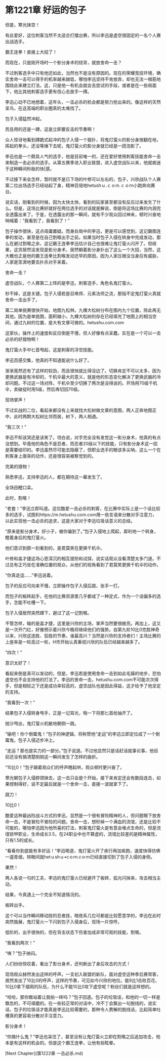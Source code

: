 # 第1221章 好运的包子

但是，寒光抹空！

有此爱好，这位刺客当然不太适合打擂台赛，所以李迅是虚空很固定的一名个人赛出战选手。

霸王连拳！直接上大招了！

而现在，只是刚开场时一个影分身术的绕背，就放舍命一击？

不过刺客选手中只有他还如此，当然也不是没有原因的。现在的荣耀竞技环境，确实舍命一击可以得手的机率越来越低，哪怕李迅坚持不肯放弃，却也无法一根筋地围绕此来建立打法。这，只是他一有机会就会去尝试的手段，或者是在一些局面下，他比其他刺客选手更有信心去放手一搏。

李迅心动不已地想着，这年头，一击必杀的机会都是努力抢出来的。像这样的天然呆鸟，在这高端的职业圈真的太难找了。

包子入侵猛然冲起。

而且用的还是一蹲，这是立即要反击的节奏啊！

众人惊讶地看到蹲跪式起冲的包子入侵一个狠扑，将鬼灯萤火的影分身按翻在地，挥起的拳头，还没等捶下去呢，鬼灯萤火的影分身就已经是一团泡影了。

李迅也是一个颇具人气的选手，他是目前唯一的，还在爱好使用刺客技能舍命一击来制造一击必杀的选手。从第五赛季进入职业联盟，进入虚空战队以来，他就痴迷于这种瞬间秒敌的快|感。

不过接下来会怎样，暂时就不是已下场的叶修可以左右的，包子，兴欣战队个人赛第二位出场选手已经站起了身，精神百倍地hetushｕ.ｃｏm.ｃｏｍ小跑奔向赛台。

说实话，刚看到的时候，因为太快太快，看到的玩家甚至都没有反应过来发生了什么。但是，这场比赛好就好在两位选手的对话就是解说，倒是将这场比赛的内涵完全透露出来了。于是，在透露出的那一瞬间，就有不少观众回过神来，顿时兴奋地呐喊着：“我看到了，我看到了！”

包子操作很快，这点毋庸置疑。而身处局中的李迅，更是可以感觉到，这记霸图连拳的发动，甚至是在自己割喉出手之前。如果当时包子入侵在转身中完成发动，那么在避过割喉之余，这记霸王连拳李迅估计自己也很难让鬼灯萤火闪开了。但结果，这货居然没发现是影分身术，居然朝着影分身扑出了这么一个大招，当然，这大概也正是他的霸王连拳比割喉发动还早的原因，因为人家压根没当身后有威胁，人家是澎湃地要去扑杀对手来着。

舍命一击？

虚空战队，个人赛第二上阵的是李迅，刺客选手，角色名鬼灯萤火。

秒不掉，这是关键。包子入侵若是召唤师、元素法师之流，那指不定鬼灯萤火真就舍命一击出手了。

第二局单挑赛很快开始，地图九松林。九棵大松树分布在图内九个位置，除此再无其他。因为是单挑图，面积越小，九棵大松树的存在已经填充了地图上的相当空间，通过九树的位置，是大有文章可做的。hetushu.com.com

这家伙，操作上的速度和反应倒是不慢，但人好像有点呆蠢，实在是一个可以一击必杀的好猎物啊！

鬼灯萤火手中匕首甩起，这是刺客的浮空技能。

李迅百感交集，他真的不知道能说什么好了。

渐渐竟然还有了这样的较劲，而且很快就比得没边了。切换肯定不可以太多，因为更换武器是有冷却的，千机伞最大的意义，就是他的形态变化解决了更换武器的冷却问题。不过这一场对阵，千机伞至少切换了两次是没得说的。开场用70级千机伞，卖破绽时用5级，然后再切回70级。

现场掌声！

不过实战的二位，看起来都没有上来就找大松树做文章的意图，两人正奔地图正中，此时两颗大松树比邻而居，树下，两人相遇。

“我三次！”

李迅不知该哭还是该笑了。坦白说，对手完全没有发觉这一影分身术，他真的有点没想到。毕竟他的角色不是忍者，而忍者20级以下的技能，只有影分身术这一招是需要结印的。李迅虽然尽可能去隐蔽了，但职业选手的眼该多尖呐，这么一个在刺客身上唐突的动作，还是很容易被察觉到的。

完美的猎物！

熟悉李迅，支持李迅的人，都在期待这一幕发生了。

全场目瞪口呆。

此时，割喉！

“老套！”李迅立即叫道。这位酷爱一击必杀的刺客，在比赛中实际上是一个话比较多的选手，试图利https://m.hetushu.com.com用一些言语来分散对手注意力，以此实现他一击必杀的追求，这是大家对于李迅垃圾话意义的总结。

“原来是影分身术，好小子，被你骗到了。”包子入侵地上爬起，犀利地一个转身，瞪着身后的鬼灯萤火。

他们意识到那一刻看到的，是君莫笑在更换千机伞。

叶修和盖才捷这场心思深沉的相互提防和试探，说实话观众没看清楚太多门道。不过总有正巧坐在准确位置的观众，从他们的视角看到了君莫笑更换千机伞的动作。

“你真走运……”李迅说着。

包子的反应可向来不慢，立即操作包子入侵后跳，张手一打。

而包子的板砖起手，在他的比赛资源里几乎都成了一种定式，作为一个话偏多的选手，怎能不吐槽一下。

包子入侵居然突然蹲下，避过了这一记割喉。

不管怎样，输的是盖才捷，这里是兴欣的主场，掌声当然要很敞亮。再加上，这又是一次开门红，好像预示着兴欣今晚将继续他们的强势。自第九轮10比0完胜神奇以来，兴欣这连胜、狂胜的节奏，谁最高兴？当然是兴欣的支持者们！主场比赛的上座率是一轮高过一轮，H市开始认真重视兴欣的队伍已经越来越多了。

“四次！”

意识太好了！

看起来倒是真可以发动的，但是，李迅若是使用舍命一击到如此毛躁的地步，恐怕虚空也不会支持他的打法了。李迅的舍命一击，hetushu.com.com不可能次次得手，但是相较之下还是成功率较高的，虚空战队也是因此得益，这才给予了他坚定的支持。

“我看到一次！”

结果包子入侵转身甩手，正是一记耳光，啪一下将那匕首给抽开了。

抛沙甩出，鬼灯萤火机敏地朝侧一跳。

“输吧！你个倒霉鬼！”包子的神逻辑，将称赞他“走运”的李迅立即定位成了一个倒霉鬼，包子入侵迈步冲上。

“走运？那也是实力的一部分。”包子说道。不过他显然只是话赶话就事论事，他目前还没有搞清楚刚刚这一瞬间发生了怎样的曲折。

“10比0！”包子跟着观众们的呼声瞎起哄，观众顿时更兴奋了。

寒光朝包子入侵脖颈抹去，这一击只会是个开始，接下来肯定还会有数段连击，如果控制得好，说不定最后就是一个舍命一击，直接一波就拿下了。

跳刀！

10比0！

酷爱这种最凶险战斗方式的李迅，显然是一个很有冒险精神的人，但问题眼下放舍命一击，不是冒险不冒险的问题。舍命一击，想秒掉一个满血的流氓，还是比较不可能的，哪怕李迅因为他所喜的打法，刺客鬼灯萤火是有意会堆点生命的，但是流氓锁甲职业，生命成长3.5，在24职业中也不算虚的，流氓比较差的是精神属性，只有1.5的成长。

“看看你到底能有多好运！”李迅喝道，鬼灯萤火开了疾行再加疾跑，速度快得仿佛一遛青烟，转眼间就hetｕshｕ•cｏｍ.cｏｍ已经直接切到了包子入侵的身侧。

果然！

两人各说一句的工夫，李迅的鬼灯萤火已经避开了板砖，弧光闪抹来，攻击相当主动。

结果，今真遇上一个完全不知道情况的。

板砖出手。

这个可以当作瞬间移动技的忍者技，暗夜系几位可都是比较愿意学的，李迅在此时突然施展，鬼灯萤火一下闪到包子入侵身后，现场一片惊呼。

低阶的，出手很快的，但在背击状态下伤害加成非常可观的技能，割喉。

“我看到两次！”

“咦？”包子纳闷。

人们纷纷惊叹着，看出了影分身术，还判断出了身后攻击的方式！

现场观众赫然发出这样的呼声。一支初入联盟的新队，面对虚空这种季后赛常客，居然发出了10比0的呼声，这样的节奏，可见如今兴欣的地位。能9比1击败百花、10比0拿下烟雨的队伍，为什么不能10比0攻下虚空呢？粉丝们就是这样想的。

“哈哈，那你敢站着让我拍一砖吗？”包子回道。包子的垃圾话，和他的一切一样是飘忽的，不可琢磨的。在一些较正常的对话中，冷不丁会飘出一句脱线的，说实话，包子的垃圾话才能真是李迅比较需要的，那种令人费解的脱线话，比起简单吐槽真的更容易分散对手注意力。

影分身术！

“你搞什么鬼？”李迅也呆住了，甚至没有让鬼灯萤火立即在割喉之后追加攻击，他本是有这样的机会的。但是这个霸王连拳，让他有些眩晕。



[Next Chapter](第1222章 一击必杀.md)
